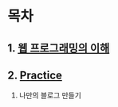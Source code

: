 # 목차
 
## 1. [웹 프로그래밍의 이해](https://github.com/LEE04212/WEB-Learning-for-GIS/blob/1.-%EC%9B%B9-%ED%94%84%EB%A1%9C%EA%B7%B8%EB%9E%98%EB%B0%8D%EC%9D%98-%EC%9D%B4%ED%95%B4/README.md)

  
## 2. [Practice](https://github.com/LEE04212/WEB-Learning-for-GIS/blob/2.-Practice/README.md)
1. 나만의 블로그 만들기
